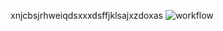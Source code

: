 xnjcbsjrhweiqdsxxxdsffjklsajxzdoxas
![workflow](https://github.com/<UserName>/<RepositoryName>/actions/workflows/main.yml/badge.svg)
